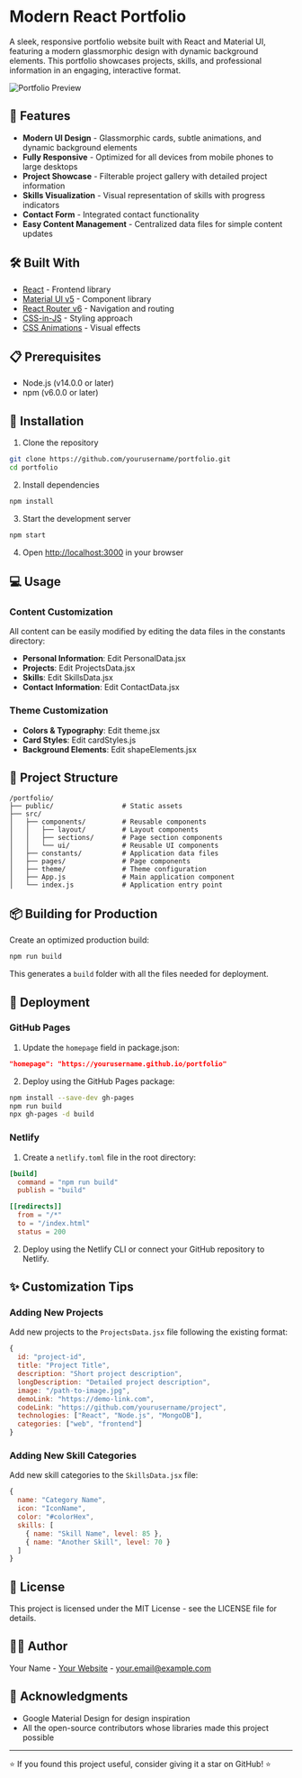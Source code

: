 # Modern React Portfolio

A sleek, responsive portfolio website built with React and Material UI, featuring a modern glassmorphic design with dynamic background elements. This portfolio showcases projects, skills, and professional information in an engaging, interactive format.

![Portfolio Preview](https://via.placeholder.com/800x400?text=Portfolio+Preview)

## 🚀 Features

- **Modern UI Design** - Glassmorphic cards, subtle animations, and dynamic background elements
- **Fully Responsive** - Optimized for all devices from mobile phones to large desktops
- **Project Showcase** - Filterable project gallery with detailed project information
- **Skills Visualization** - Visual representation of skills with progress indicators
- **Contact Form** - Integrated contact functionality
- **Easy Content Management** - Centralized data files for simple content updates

## 🛠️ Built With

- [React](https://reactjs.org/) - Frontend library
- [Material UI v5](https://mui.com/) - Component library
- [React Router v6](https://reactrouter.com/) - Navigation and routing
- [CSS-in-JS](https://mui.com/system/styled/) - Styling approach
- [CSS Animations](https://developer.mozilla.org/en-US/docs/Web/CSS/CSS_Animations) - Visual effects

## 📋 Prerequisites

- Node.js (v14.0.0 or later)
- npm (v6.0.0 or later)

## 🔧 Installation

1. Clone the repository
```bash
git clone https://github.com/yourusername/portfolio.git
cd portfolio
```

2. Install dependencies
```bash
npm install
```

3. Start the development server
```bash
npm start
```

4. Open [http://localhost:3000](http://localhost:3000) in your browser

## 💻 Usage

### Content Customization

All content can be easily modified by editing the data files in the constants directory:

- **Personal Information**: Edit PersonalData.jsx
- **Projects**: Edit ProjectsData.jsx
- **Skills**: Edit SkillsData.jsx
- **Contact Information**: Edit ContactData.jsx

### Theme Customization

- **Colors & Typography**: Edit theme.jsx
- **Card Styles**: Edit cardStyles.js
- **Background Elements**: Edit shapeElements.jsx

## 📁 Project Structure

```
/portfolio/
├── public/                 # Static assets
├── src/
│   ├── components/         # Reusable components
│   │   ├── layout/         # Layout components
│   │   ├── sections/       # Page section components
│   │   └── ui/             # Reusable UI components
│   ├── constants/          # Application data files
│   ├── pages/              # Page components
│   ├── theme/              # Theme configuration
│   ├── App.js              # Main application component
│   └── index.js            # Application entry point
```

## 📦 Building for Production

Create an optimized production build:

```bash
npm run build
```

This generates a `build` folder with all the files needed for deployment.

## 🚀 Deployment

### GitHub Pages

1. Update the `homepage` field in package.json:
```json
"homepage": "https://yourusername.github.io/portfolio"
```

2. Deploy using the GitHub Pages package:
```bash
npm install --save-dev gh-pages
npm run build
npx gh-pages -d build
```

### Netlify

1. Create a `netlify.toml` file in the root directory:
```toml
[build]
  command = "npm run build"
  publish = "build"

[[redirects]]
  from = "/*"
  to = "/index.html"
  status = 200
```

2. Deploy using the Netlify CLI or connect your GitHub repository to Netlify.

## ✨ Customization Tips

### Adding New Projects
Add new projects to the `ProjectsData.jsx` file following the existing format:

```jsx
{
  id: "project-id",
  title: "Project Title",
  description: "Short project description",
  longDescription: "Detailed project description",
  image: "/path-to-image.jpg",
  demoLink: "https://demo-link.com",
  codeLink: "https://github.com/yourusername/project",
  technologies: ["React", "Node.js", "MongoDB"],
  categories: ["web", "frontend"]
}
```

### Adding New Skill Categories
Add new skill categories to the `SkillsData.jsx` file:

```jsx
{
  name: "Category Name",
  icon: "IconName",
  color: "#colorHex",
  skills: [
    { name: "Skill Name", level: 85 },
    { name: "Another Skill", level: 70 }
  ]
}
```

## 📝 License

This project is licensed under the MIT License - see the LICENSE file for details.

## 👨‍💻 Author

Your Name - [Your Website](https://yourwebsite.com) - your.email@example.com

## 🙏 Acknowledgments

- Google Material Design for design inspiration
- All the open-source contributors whose libraries made this project possible

---

⭐️ If you found this project useful, consider giving it a star on GitHub! ⭐️